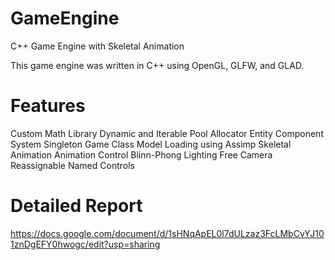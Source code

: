 # GameEngine
C++ Game Engine with Skeletal Animation

This game engine was written in C++ using OpenGL, GLFW, and GLAD.

# Features

Custom Math Library
Dynamic and Iterable Pool Allocator
Entity Component System
Singleton Game Class
Model Loading using Assimp
Skeletal Animation
Animation Control
Blinn-Phong Lighting
Free Camera
Reassignable Named Controls

# Detailed Report

https://docs.google.com/document/d/1sHNqApEL0l7dULzaz3FcLMbCvYJ101znDgEFY0hwogc/edit?usp=sharing
